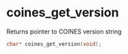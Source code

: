 # coines_get_version
Returns pointer to COINES version string

```C
char* coines_get_version(void);
```